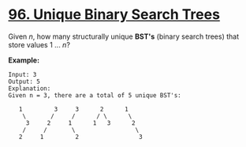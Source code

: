 # [96. Unique Binary Search Trees](https://leetcode.com/problems/unique-binary-search-trees/description)
Given *n*, how many structurally unique **BST's** (binary search trees) that store values 1 ... *n*?

**Example:**
```
Input: 3
Output: 5
Explanation:
Given n = 3, there are a total of 5 unique BST's:

   1         3     3      2      1
    \       /     /      / \      \
     3     2     1      1   3      2
    /     /       \                 \
   2     1         2                 3
```
